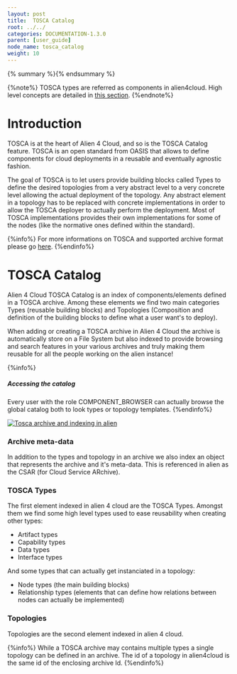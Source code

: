 ```yaml
---
layout: post
title:  TOSCA Catalog
root: ../../
categories: DOCUMENTATION-1.3.0
parent: [user_guide]
node_name: tosca_catalog
weight: 10
---
```


{% summary %}{% endsummary %}

{%note%}
TOSCA types are referred as components in alien4cloud. High level concepts are detailed in [this section](#/documentation/1.3.0/concepts/components.html).
{%endnote%}

# Introduction

TOSCA is at the heart of Alien 4 Cloud, and so is the TOSCA Catalog feature. TOSCA is an open standard from OASIS that allows to define components for cloud deployments in a reusable and eventually agnostic fashion.

The goal of TOSCA is to let users provide building blocks called Types to define the desired topologies from a very abstract level to a very concrete level allowing the actual deployment of the topology. Any abstract element in a topology has to be replaced with concrete implementations in order to allow the TOSCA deployer to actually perform the deployment. Most of TOSCA implementations provides their own implementations for some of the nodes (like the normative ones defined within the standard).

{%info%}
For more informations on TOSCA and supported archive format please go [here](#/documentation/1.3.0/devops_guide/tosca_concepts.html).
{%endinfo%}

# TOSCA Catalog

Alien 4 Cloud TOSCA Catalog is an index of components/elements defined in a TOSCA archive. Among these elements we find two main categories Types (reusable building blocks) and Topologies (Composition and definition of the building blocks to define what a user want's to deploy).

When adding or creating a TOSCA archive in Alien 4 Cloud the archive is automatically store on a File System but also indexed to provide browsing and search features in your various archives and truly making them reusable for all the people working on the alien instance!

{%info%}
<h5>Accessing the catalog</h5>
Every user with the role COMPONENT_BROWSER can actually browse the global catalog both to look types or topology templates.
{%endinfo%}

[![Tosca archive and indexing in alien](../../images/user_guide/catalog_archive_content.png)](../../images/user_guide/catalog_archive_content.png)

### Archive meta-data

In addition to the types and topology in an archive we also index an object that represents the archive and it's meta-data. This is referenced in alien as the CSAR (for Cloud Service ARchive).

### TOSCA Types

The first element indexed in alien 4 cloud are the TOSCA Types. Amongst them we find some high level types used to ease reusability when creating other types:

* Artifact types
* Capability types
* Data types
* Interface types

And some types that can actually get instanciated in a topology:

* Node types (the main building blocks)
* Relationship types (elements that can define how relations between nodes can actually be implemented)

### Topologies

Topologies are the second element indexed in alien 4 cloud.

{%info%}
While a TOSCA archive may contains multiple types a single topology can be defined in an archive. The id of a topology in alien4cloud is the same id of the enclosing archive Id.
{%endinfo%}
